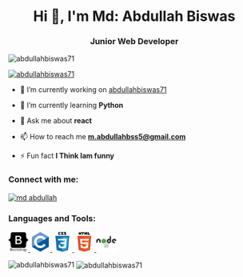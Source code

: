 <h1 align="center">Hi 👋, I'm Md: Abdullah Biswas</h1>
<h3 align="center">Junior Web Developer</h3>

<p align="left"> <img src="https://komarev.com/ghpvc/?username=abdullahbiswas71&label=Profile%20views&color=0e75b6&style=flat" alt="abdullahbiswas71" /> </p>

<p align="left"> <a href="https://github.com/ryo-ma/github-profile-trophy"><img src="https://github-profile-trophy.vercel.app/?username=abdullahbiswas71" alt="abdullahbiswas71" /></a> </p>

- 🔭 I’m currently working on [abdullahbiswas71](developer-s.com)

- 🌱 I’m currently learning **Python**

- 💬 Ask me about **react**

- 📫 How to reach me **m.abdullahbss5@gmail.com**

- ⚡ Fun fact **I Think Iam funny**

<h3 align="left">Connect with me:</h3>
<p align="left">
<a href="https://fb.com/md abdullah" target="blank"><img align="center" src="https://raw.githubusercontent.com/rahuldkjain/github-profile-readme-generator/master/src/images/icons/Social/facebook.svg" alt="md abdullah" height="30" width="40" /></a>
</p>

<h3 align="left">Languages and Tools:</h3>
<p align="left"> <a href="https://getbootstrap.com" target="_blank" rel="noreferrer"> <img src="https://raw.githubusercontent.com/devicons/devicon/master/icons/bootstrap/bootstrap-plain-wordmark.svg" alt="bootstrap" width="40" height="40"/> </a> <a href="https://www.cprogramming.com/" target="_blank" rel="noreferrer"> <img src="https://raw.githubusercontent.com/devicons/devicon/master/icons/c/c-original.svg" alt="c" width="40" height="40"/> </a> <a href="https://www.w3schools.com/css/" target="_blank" rel="noreferrer"> <img src="https://raw.githubusercontent.com/devicons/devicon/master/icons/css3/css3-original-wordmark.svg" alt="css3" width="40" height="40"/> </a> <a href="https://www.w3.org/html/" target="_blank" rel="noreferrer"> <img src="https://raw.githubusercontent.com/devicons/devicon/master/icons/html5/html5-original-wordmark.svg" alt="html5" width="40" height="40"/> </a> <a href="https://nodejs.org" target="_blank" rel="noreferrer"> <img src="https://raw.githubusercontent.com/devicons/devicon/master/icons/nodejs/nodejs-original-wordmark.svg" alt="nodejs" width="40" height="40"/> </a> </p>

<p><img align="left" src="https://github-readme-stats.vercel.app/api/top-langs?username=abdullahbiswas71&show_icons=true&locale=en&layout=compact" alt="abdullahbiswas71" /></p>

<p>&nbsp;<img align="center" src="https://github-readme-stats.vercel.app/api?username=abdullahbiswas71&show_icons=true&locale=en" alt="abdullahbiswas71" /></p>
